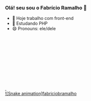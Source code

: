 ### Olá! seu sou o Fabrício Ramalho 👋


- 🔭 Hoje trabalho com front-end
- 🌱 Estudando PHP
- 😄 Pronouns: ele/dele
<div>
  <a href="https://github.com/fabriciobramalho">
  <img height="180em" src"https://github-readme-stats.vercel.app/api?username-fabriciobramalho&show_icons-true&theme-dracula&include_all_commits-true&count_private-true"/>
  <img height="180em" src""/>
</div>
![Snake animation]fabriciobramalho
